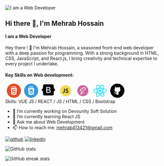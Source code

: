 ![I am a Web Developer](https://media.licdn.com/dms/image/D5616AQGDqkNTf6GEDw/profile-displaybackgroundimage-shrink_350_1400/0/1704223854358?e=1727913600&v=beta&t=grqrpS2N3NihqkolDD8V7xboAUrD5bDbHMaFKnouI3k)


## Hi there 👋, I'm Mehrab Hossain
#### I am a Web Developer

Hey there ! 👋 I'm Mehrab Hossain, a seasoned front-end web developer with a deep passion for programming. With a strong background in HTML, CSS, JavaScript, and React.js, I bring creativity and technical expertise to every project I undertake.

#### Key Skills on Web development:

<img align="left" alt="html5" title="html playlist" width="45" hspace="5" src="./images/html5.svg" />
<img align="left" alt="css3" title="css playlist" width="45" hspace="5" src="./images/css3.svg" />
<img align="left" alt="bootstrap" title="bootstrap playlist" width="45" hspace="5" src="./images/bootstrap.svg" />
<img align="left" alt="javascript" title="javascript playlist" width="45" hspace="5" src="./images/js.svg" />

<img align="left" alt="sass" title="sass playlist" width="45" hspace="5" src="./images/sass.svg" />

<img align="left" alt="react" title="react playlist" width="45" hspace="5" src="./images/react.svg" />

<img align="left" alt="github" title="github playlist" width="45" hspace="5" src="./images/github.svg" />

<br />
<br />

Skills: VUE JS / REACT / JS / HTML / CSS / Bootstrap

- 🔭 I’m currently working on Devounity Soft Solution 
- 🌱 I’m currently learning React JS 
- 💬 Ask me about Web Development 
- 📫 How to reach me: mehrab413421@gmail.com 


[<img src='https://cdn.jsdelivr.net/npm/simple-icons@3.0.1/icons/github.svg' alt='github' height='40'>](https://github.com/mehrab2004)  [<img src='https://cdn.jsdelivr.net/npm/simple-icons@3.0.1/icons/linkedin.svg' alt='linkedin' height='40'>](https://www.linkedin.com/in/mehrab-hossain-webdeveloper-fiverr-devounity/)  

![GitHub stats](https://github-readme-stats.vercel.app/api?username=mehrab2004&show_icons=true)  

![GitHub streak stats](https://streak-stats.demolab.com/?user=mehrab2004)  

